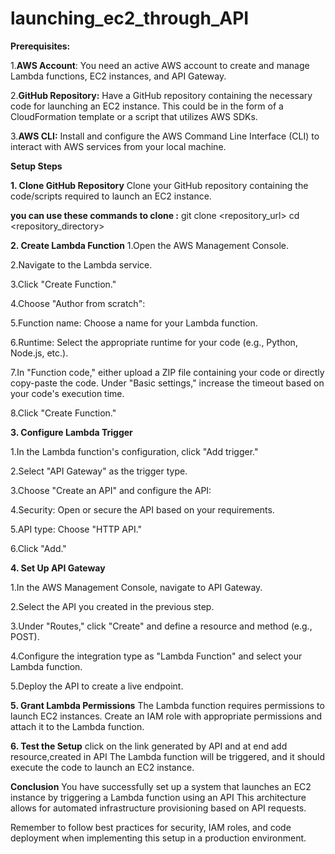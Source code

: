 # launching_ec2_through_API
**Prerequisites:**

1.**AWS Account**: You need an active AWS account to create and manage Lambda functions, EC2 instances, and API 
  Gateway.
  
2.**GitHub Repository:** Have a GitHub repository containing the necessary code for launching an EC2 instance. This 
   could be in the form of a CloudFormation template or a script that utilizes AWS SDKs.

3.**AWS CLI:** Install and configure the AWS Command Line Interface (CLI) to interact with AWS services from your local machine.

**Setup Steps**

**1. Clone GitHub Repository**
Clone your GitHub repository containing the code/scripts required to launch an EC2 instance.

**you can use these commands to clone :**
  git clone <repository_url>
  cd <repository_directory>

**2. Create Lambda Function**
  1.Open the AWS Management Console.
  
  2.Navigate to the Lambda service.
  
  3.Click "Create Function."
  
  4.Choose "Author from scratch":
  
  5.Function name: Choose a name for your Lambda function.
  
  6.Runtime: Select the appropriate runtime for your code (e.g., Python, Node.js, etc.).
  
  7.In "Function code," either upload a ZIP file containing your code or directly copy-paste the code.
  Under "Basic settings," increase the timeout based on your code's execution time.
  
  8.Click "Create Function."
  
**3. Configure Lambda Trigger**
  
  1.In the Lambda function's configuration, click "Add trigger."
  
  2.Select "API Gateway" as the trigger type.
  
  3.Choose "Create an API" and configure the API:
  
  4.Security: Open or secure the API based on your requirements.
  
  5.API type: Choose "HTTP API."
  
  6.Click "Add."
  
**4. Set Up API Gateway**
  
  1.In the AWS Management Console, navigate to API Gateway.
  
  2.Select the API you created in the previous step.
  
  3.Under "Routes," click "Create" and define a resource and method (e.g., POST).
  
  4.Configure the integration type as "Lambda Function" and select your Lambda function.
  
  5.Deploy the API to create a live endpoint.
  
**5. Grant Lambda Permissions**
    The Lambda function requires permissions to launch EC2 instances. Create an IAM role with appropriate 
  permissions and attach it to the Lambda function.

**6. Test the Setup**
click on the link generated by API and at end add resource,created in API  The Lambda function will be triggered, and it should execute the code to launch an EC2 instance.

**Conclusion**
You have successfully set up a system that launches an EC2 instance by triggering a Lambda function using an API This architecture allows for automated infrastructure provisioning based on API requests.

Remember to follow best practices for security, IAM roles, and code deployment when implementing this setup in a production environment.









